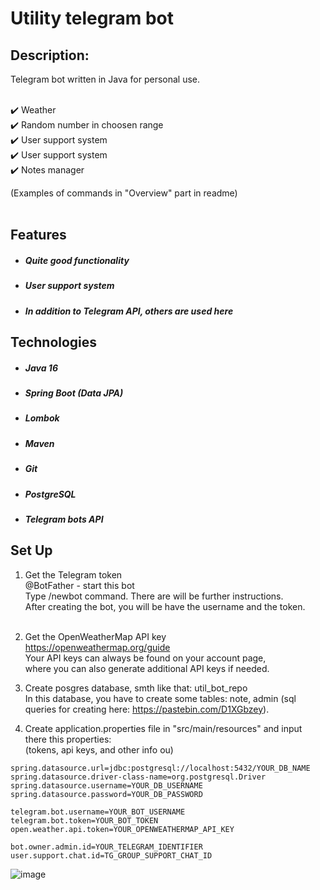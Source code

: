 # Utility telegram bot

## Description:<br>
Telegram bot written in Java for personal use.<br><br>

✔️ Weather <br>
✔️ Random number in choosen range <br>
✔️ User support system <br>
✔️ User support system <br>
✔️ Notes manager <br>

(Examples of commands in "Overview" part in readme)<br><br>

## Features
- ##### Quite good functionality
- ##### User support system
- ##### In addition to Telegram API, others are used here

## Technologies
- ##### Java 16
- ##### Spring Boot (Data JPA)
- ##### Lombok
- ##### Maven
- ##### Git
- ##### PostgreSQL
- ##### Telegram bots API

## Set Up
1. Get the Telegram token<br>
@BotFather - start this bot<br>
Type /newbot command. There are will be further instructions.<br>
After creating the bot, you will be have the username and the token.<br><br>

2. Get the OpenWeatherMap API key<br>
https://openweathermap.org/guide<br>
Your API keys can always be found on your account page,<br>where you can also generate additional API keys if needed.<br>

3. Create posgres database, smth like that: util_bot_repo<br>
In this database, you have to create some tables: note, admin (sql queries for creating here: https://pastebin.com/D1XGbzey).<br>

4. Create application.properties file in "src/main/resources" and input there this properties:<br>
(tokens, api keys, and other info ou)<br>
```
spring.datasource.url=jdbc:postgresql://localhost:5432/YOUR_DB_NAME
spring.datasource.driver-class-name=org.postgresql.Driver
spring.datasource.username=YOUR_DB_USERNAME
spring.datasource.password=YOUR_DB_PASSWORD
 
telegram.bot.username=YOUR_BOT_USERNAME
telegram.bot.token=YOUR_BOT_TOKEN
open.weather.api.token=YOUR_OPENWEATHERMAP_API_KEY
 
bot.owner.admin.id=YOUR_TELEGRAM_IDENTIFIER
user.support.chat.id=TG_GROUP_SUPPORT_CHAT_ID
```

![image]()

